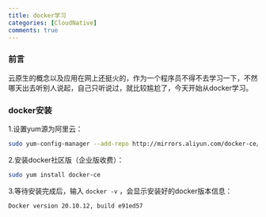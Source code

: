 ```yaml
---
title: docker学习
categories: [CloudNative]
comments: true
---
```


### 前言
云原生的概念以及应用在网上还挺火的，作为一个程序员不得不去学习一下，不然哪天出去听别人说起，自己只听说过，就比较尴尬了，今天开始从docker学习。

### docker安装
1.设置yum源为阿里云：
```bash
sudo yum-config-manager --add-repo http://mirrors.aliyun.com/docker-ce/linux/centos/docker-ce.repo
```

2.安装docker社区版（企业版收费）：
```bash
sudo yum install docker-ce
```

3.等待安装完成后，输入 `docker -v` ，会显示安装好的docker版本信息：
```bash
Docker version 20.10.12, build e91ed57
```

